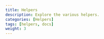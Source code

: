 ```yaml
---
title: Helpers
description: Explore the various helpers.
categories: [Helpers]
tags: [helpers, docs]
weight: 3
---
```

